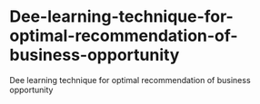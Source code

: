 # Dee-learning-technique-for-optimal-recommendation-of-business-opportunity
Dee learning technique for optimal recommendation of business opportunity
